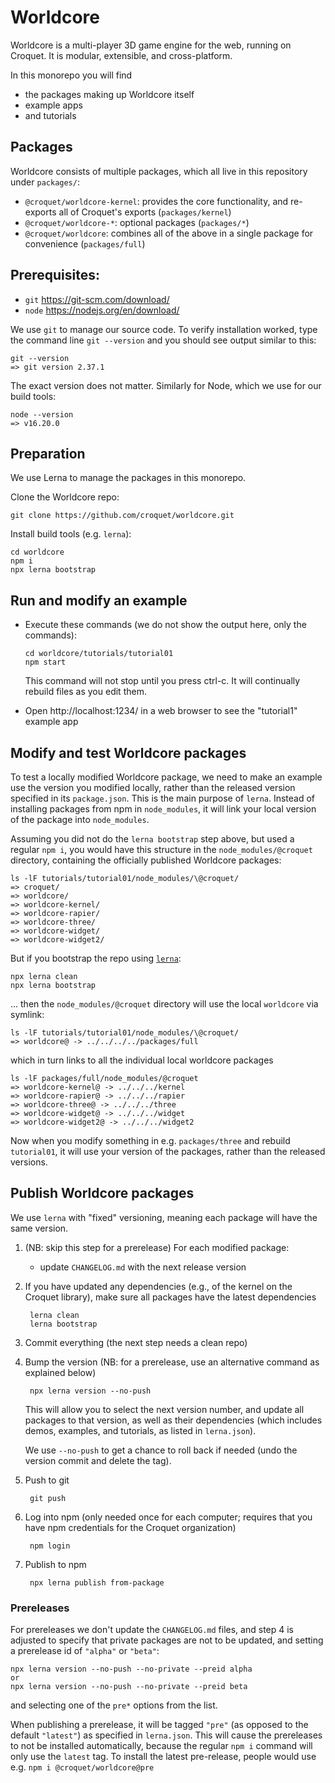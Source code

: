 # Worldcore

Worldcore is a multi-player 3D game engine for the web, running on Croquet. It is modular, extensible, and cross-platform.

In this monorepo you will find

* the packages making up Worldcore itself
* example apps
* and tutorials

## Packages

Worldcore consists of multiple packages, which all live in this repository under `packages/`:

* `@croquet/worldcore-kernel`: provides the core  functionality, and re-exports all of Croquet's exports (`packages/kernel`)
* `@croquet/worldcore-*`: optional packages (`packages/*`)
* `@croquet/worldcore`: combines all of the above in a single package for convenience (`packages/full`)

## Prerequisites:

* `git` https://git-scm.com/download/
* `node` https://nodejs.org/en/download/

We use `git` to manage our source code. To verify installation worked, type the command line `git --version` and you should see output similar to this:

    git --version
    => git version 2.37.1

The exact version does not matter. Similarly for Node, which we use for our build tools:

    node --version
    => v16.20.0

## Preparation

We use Lerna to manage the packages in this monorepo.

Clone the Worldcore repo:

    git clone https://github.com/croquet/worldcore.git

Install build tools (e.g. `lerna`):

    cd worldcore
    npm i
    npx lerna bootstrap

## Run and modify an example

* Execute these commands (we do not show the output here, only the commands):

      cd worldcore/tutorials/tutorial01
      npm start

  This command will not stop until you press ctrl-c. It will continually rebuild files as you edit them.

* Open http://localhost:1234/ in a web browser to see the "tutorial1" example app

## Modify and test Worldcore packages

To test a locally modified Worldcore package, we need to make an example use the version you modified locally, rather than the released version specified in its `package.json`. This is the main purpose of `lerna`. Instead of installing packages from npm in `node_modules`, it will link your local version of the package into `node_modules`.

Assuming you did not do the `lerna bootstrap` step above, but used a regular `npm i`, you would have this structure in the `node_modules/@croquet` directory, containing the officially published Worldcore packages:

    ls -lF tutorials/tutorial01/node_modules/\@croquet/
    => croquet/
    => worldcore/
    => worldcore-kernel/
    => worldcore-rapier/
    => worldcore-three/
    => worldcore-widget/
    => worldcore-widget2/

But if you bootstrap the repo using [`lerna`](https://lerna.js.org):

    npx lerna clean
    npx lerna bootstrap

... then the `node_modules/@croquet` directory will use the local `worldcore` via symlink:

    ls -lF tutorials/tutorial01/node_modules/\@croquet/
    => worldcore@ -> ../../../../packages/full

which in turn links to all the individual local worldcore packages

    ls -lF packages/full/node_modules/@croquet
    => worldcore-kernel@ -> ../../../kernel
    => worldcore-rapier@ -> ../../../rapier
    => worldcore-three@ -> ../../../three
    => worldcore-widget@ -> ../../../widget
    => worldcore-widget2@ -> ../../../widget2

Now when you modify something in e.g. `packages/three` and rebuild `tutorial01`, it will use your version of the packages, rather than the released versions.

## Publish Worldcore packages

We use `lerna` with "fixed" versioning, meaning each package will have the same version.

1. (NB: skip this step for a prerelease) For each modified package:

   * update `CHANGELOG.md` with the next release version

2. If you have updated any dependencies (e.g., of the kernel on the Croquet library), make sure all packages have the latest dependencies

        lerna clean
        lerna bootstrap

3. Commit everything (the next step needs a clean repo)

4. Bump the version (NB: for a prerelease, use an alternative command as explained below)

        npx lerna version --no-push

   This will allow you to select the next version number,
   and update all packages to that version, as well as their dependencies
   (which includes demos, examples, and tutorials, as listed in `lerna.json`).

   We use `--no-push` to get a chance to roll back if needed
   (undo the version commit and delete the tag).

5. Push to git

        git push

6. Log into npm (only needed once for each computer; requires that you have npm credentials for the Croquet organization)

        npm login

7. Publish to npm

        npx lerna publish from-package

### Prereleases

For prereleases we don't update the `CHANGELOG.md` files, and step 4 is adjusted to specify that private packages are not to be updated, and setting a prerelease id of `"alpha"` or `"beta"`:

    npx lerna version --no-push --no-private --preid alpha
    or
    npx lerna version --no-push --no-private --preid beta

and selecting one of the `pre*` options from the list.

When publishing a prerelease, it will be tagged `"pre"` (as opposed to the default `"latest"`) as specified in `lerna.json`.
This will cause the prereleases to not be installed automatically, because the regular `npm i` command will only use the `latest` tag.
To install the latest pre-release, people would use e.g. `npm i @croquet/worldcore@pre`